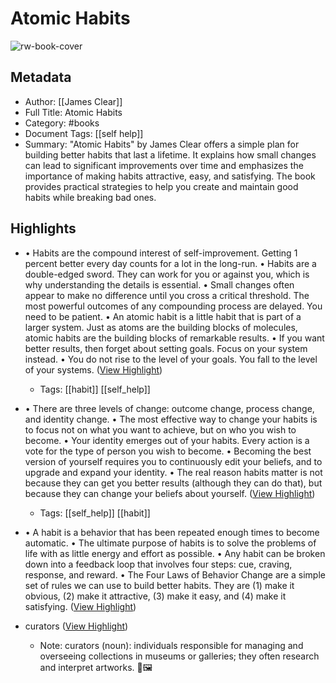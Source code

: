 # Atomic Habits

![rw-book-cover](https://readwise-assets.s3.amazonaws.com/media/uploaded_book_covers/profile_1050896/p6ap5q5-mPrl1DFIpkZO39NMLIUSwSQBkNow7h6Ic7E-cove_ZEtVMgY.jpg)

## Metadata
- Author: [[James Clear]]
- Full Title: Atomic Habits
- Category: #books
- Document Tags: [[self help]] 
- Summary: "Atomic Habits" by James Clear offers a simple plan for building better habits that last a lifetime. It explains how small changes can lead to significant improvements over time and emphasizes the importance of making habits attractive, easy, and satisfying. The book provides practical strategies to help you create and maintain good habits while breaking bad ones.

## Highlights
- • Habits are the compound interest of self-improvement. Getting 1 percent better every day counts for a lot in the long-run.
  • Habits are a double-edged sword. They can work for you or against you, which is why understanding the details is essential.
  • Small changes often appear to make no difference until you cross a critical threshold. The most powerful outcomes of any compounding process are delayed. You need to be patient.
  • An atomic habit is a little habit that is part of a larger system. Just as atoms are the building blocks of molecules, atomic habits are the building blocks of remarkable results.
  • If you want better results, then forget about setting goals. Focus on your system instead.
  • You do not rise to the level of your goals. You fall to the level of your systems. ([View Highlight](https://read.readwise.io/read/01j4apkhbcr1pet8s42d5ftwrx))
    - Tags: [[habit]] [[self_help]] 

- • There are three levels of change: outcome change, process change, and identity change.
  • The most effective way to change your habits is to focus not on what you want to achieve, but on who you wish to become.
  • Your identity emerges out of your habits. Every action is a vote for the type of person you wish to become.
  • Becoming the best version of yourself requires you to continuously edit your beliefs, and to upgrade and expand your identity.
  • The real reason habits matter is not because they can get you better results (although they can do that), but because they can change your beliefs about yourself. ([View Highlight](https://read.readwise.io/read/01j4apmn1xyhe4mep4j87ajg1c))
    - Tags: [[self_help]] [[habit]] 

- • A habit is a behavior that has been repeated enough times to become automatic.
  • The ultimate purpose of habits is to solve the problems of life with as little energy and effort as possible.
  • Any habit can be broken down into a feedback loop that involves four steps: cue, craving, response, and reward.
  • The Four Laws of Behavior Change are a simple set of rules we can use to build better habits. They are (1) make it obvious, (2) make it attractive, (3) make it easy, and (4) make it satisfying. ([View Highlight](https://read.readwise.io/read/01j4apz87y1pvcf7nkgtp20hkb))

- curators ([View Highlight](https://read.readwise.io/read/01j4aqsw35j2qaqxq0atg1ftq8))
    - Note: curators (noun): individuals responsible for managing and overseeing collections in museums or galleries; they often research and interpret artworks. 🎨🖼️

